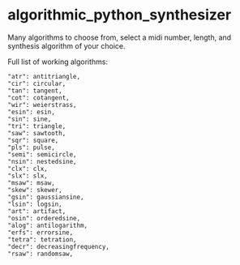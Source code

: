 # algorithmic_python_synthesizer
Many algorithms to choose from, select a midi number, length, and synthesis algorithm of your choice. 

Full list of working algorithms:

    "atr": antitriangle,
    "cir": circular,
    "tan": tangent,
    "cot": cotangent,
    "wir": weierstrass,
    "esin": esin,
    "sin": sine,
    "tri": triangle,
    "saw": sawtooth,
    "sqr": square,
    "pls": pulse,
    "semi": semicircle,
    "nsin": nestedsine,
    "clx": clx,
    "slx": slx,
    "msaw": msaw,
    "skew": skewer,
    "gsin": gaussiansine,
    "lsin": logsin,
    "art": artifact,
    "osin": orderedsine,
    "alog": antilogarithm,
    "erfs": errorsine,
    "tetra": tetration,
    "decr": decreasingfrequency,
    "rsaw": randomsaw,

